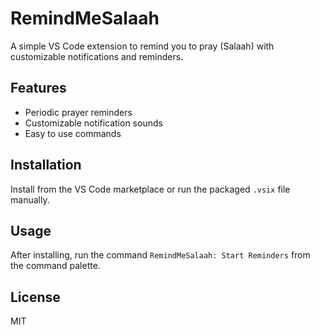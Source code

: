 # RemindMeSalaah

A simple VS Code extension to remind you to pray (Salaah) with customizable notifications and reminders.

## Features

- Periodic prayer reminders
- Customizable notification sounds
- Easy to use commands

## Installation

Install from the VS Code marketplace or run the packaged `.vsix` file manually.

## Usage

After installing, run the command `RemindMeSalaah: Start Reminders` from the command palette.

## License

MIT
